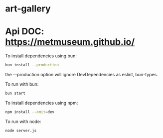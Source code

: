 # art-gallery
# Api DOC: https://metmuseum.github.io/

To install dependencies using bun:

```bash
bun install --production
```
the --production option will ignore DevDependencies as eslint, bun-types.

To run with bun:

```bash
bun start
```

To install dependencies using npm:

```bash
npm install --omit=dev
```

To run with node:

```bash
node server.js
```
